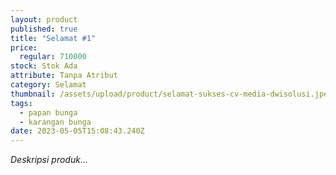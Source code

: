 ```yaml
---
layout: product
published: true
title: "Selamat #1"
price:
  regular: 710000
stock: Stok Ada
attribute: Tanpa Atribut
category: Selamat
thumbnail: /assets/upload/product/selamat-sukses-cv-media-dwisolusi.jpeg
tags:
  - papan bunga
  - karangan bunga
date: 2023-05-05T15:08:43.240Z
---
```

*Deskripsi produk...*